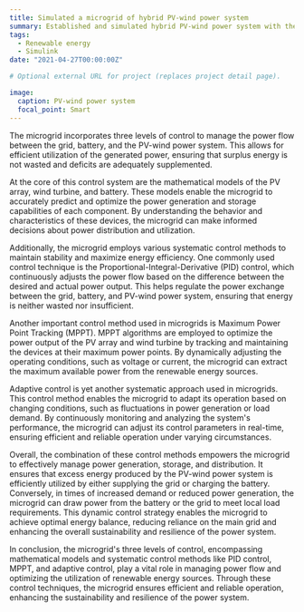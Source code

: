 ```yaml
---
title: Simulated a microgrid of hybrid PV-wind power system
summary: Established and simulated hybrid PV-wind power system with the battery storage system.
tags:
  - Renewable energy
  - Simulink
date: "2021-04-27T00:00:00Z"

# Optional external URL for project (replaces project detail page).

image:
  caption: PV-wind power system
  focal_point: Smart
---
```


The microgrid incorporates three levels of control to manage the power flow between the grid, battery, and the PV-wind power system. This allows for efficient utilization of the generated power, ensuring that surplus energy is not wasted and deficits are adequately supplemented.

At the core of this control system are the mathematical models of the PV array, wind turbine, and battery. These models enable the microgrid to accurately predict and optimize the power generation and storage capabilities of each component. By understanding the behavior and characteristics of these devices, the microgrid can make informed decisions about power distribution and utilization.

Additionally, the microgrid employs various systematic control methods to maintain stability and maximize energy efficiency. One commonly used control technique is the Proportional-Integral-Derivative (PID) control, which continuously adjusts the power flow based on the difference between the desired and actual power output. This helps regulate the power exchange between the grid, battery, and PV-wind power system, ensuring that energy is neither wasted nor insufficient.

Another important control method used in microgrids is Maximum Power Point Tracking (MPPT). MPPT algorithms are employed to optimize the power output of the PV array and wind turbine by tracking and maintaining the devices at their maximum power points. By dynamically adjusting the operating conditions, such as voltage or current, the microgrid can extract the maximum available power from the renewable energy sources.

Adaptive control is yet another systematic approach used in microgrids. This control method enables the microgrid to adapt its operation based on changing conditions, such as fluctuations in power generation or load demand. By continuously monitoring and analyzing the system's performance, the microgrid can adjust its control parameters in real-time, ensuring efficient and reliable operation under varying circumstances.

Overall, the combination of these control methods empowers the microgrid to effectively manage power generation, storage, and distribution. It ensures that excess energy produced by the PV-wind power system is efficiently utilized by either supplying the grid or charging the battery. Conversely, in times of increased demand or reduced power generation, the microgrid can draw power from the battery or the grid to meet local load requirements. This dynamic control strategy enables the microgrid to achieve optimal energy balance, reducing reliance on the main grid and enhancing the overall sustainability and resilience of the power system.

In conclusion, the microgrid's three levels of control, encompassing mathematical models and systematic control methods like PID control, MPPT, and adaptive control, play a vital role in managing power flow and optimizing the utilization of renewable energy sources. Through these control techniques, the microgrid ensures efficient and reliable operation, enhancing the sustainability and resilience of the power system.